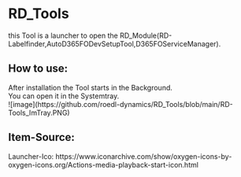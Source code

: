 <h1>RD_Tools</h1>
<p>this Tool is a launcher to open the RD_Module(RD-Labelfinder,AutoD365FODevSetupTool,D365FOServiceManager).

</p>
<h2>How to use:</h2>
After installation the Tool starts in the Background. <br>
You can open it in the Systemtray. <br>
![image](https://github.com/roedl-dynamics/RD_Tools/blob/main/RD-Tools_ImTray.PNG)

<h2>Item-Source:</h2>
Launcher-Ico: https://www.iconarchive.com/show/oxygen-icons-by-oxygen-icons.org/Actions-media-playback-start-icon.html
